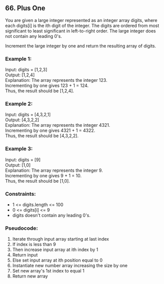 ## 66. Plus One

You are given a large integer represented as an integer array digits, where each digits[i] is the ith digit of the integer. The digits are ordered from most significant to least significant in left-to-right order. The large integer does not contain any leading 0's.

Increment the large integer by one and return the resulting array of digits.

### Example 1:

Input: digits = [1,2,3]\
Output: [1,2,4]\
Explanation: The array represents the integer 123.\
Incrementing by one gives 123 + 1 = 124.\
Thus, the result should be [1,2,4].

### Example 2:

Input: digits = [4,3,2,1]\
Output: [4,3,2,2]\
Explanation: The array represents the integer 4321.\
Incrementing by one gives 4321 + 1 = 4322.\
Thus, the result should be [4,3,2,2].

### Example 3:

Input: digits = [9]\
Output: [1,0]\
Explanation: The array represents the integer 9.\
Incrementing by one gives 9 + 1 = 10.\
Thus, the result should be [1,0].

### Constraints:

- 1 <= digits.length <= 100
- 0 <= digits[i] <= 9
- digits doesn't contain any leading 0's.

### Pseudocode:

1. Iterate through input array starting at last index
2. If index is less than 9
3. Then increase input array at ith index by 1
4. Return input 
5. Else set input array at ith position equal to 0
6. Instantiate new number array increasing the size by one
7. Set new array's 1st index to equal 1
8. Return new array